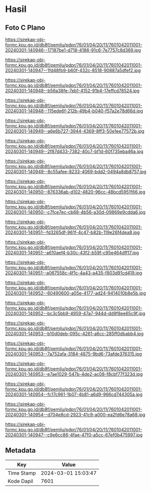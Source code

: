 # Hasil

## Foto C Plano

https://sirekap-obj-formc.kpu.go.id/db8f/pemilu/pdpr/76/01/04/20/11/7601042011001-20240301-140946--17187be1-d718-4186-91c6-7e7757c8d369.jpg

https://sirekap-obj-formc.kpu.go.id/db8f/pemilu/pdpr/76/01/04/20/11/7601042011001-20240301-140947--1fd48fb9-b60f-432c-8518-90887a5dfef2.jpg

https://sirekap-obj-formc.kpu.go.id/db8f/pemilu/pdpr/76/01/04/20/11/7601042011001-20240301-140948--b56a38fe-7eb1-4152-91b4-17effcd78524.jpg

https://sirekap-obj-formc.kpu.go.id/db8f/pemilu/pdpr/76/01/04/20/11/7601042011001-20240301-140948--115ede6f-212b-49b4-b040-f57a2e78d66d.jpg

https://sirekap-obj-formc.kpu.go.id/db8f/pemilu/pdpr/76/01/04/20/11/7601042011001-20240301-140949--a6e6b727-3944-4369-8ff3-50e1ee77572b.jpg

https://sirekap-obj-formc.kpu.go.id/db8f/pemilu/pdpr/76/01/04/20/11/7601042011001-20240301-140949--2f87d433-7382-40c7-bf1d-60f735eba46a.jpg

https://sirekap-obj-formc.kpu.go.id/db8f/pemilu/pdpr/76/01/04/20/11/7601042011001-20240301-140949--8c55afee-8233-4069-bdd2-0494a8db8757.jpg

https://sirekap-obj-formc.kpu.go.id/db8f/pemilu/pdpr/76/01/04/20/11/7601042011001-20240301-140950--876336ab-d102-4820-96cc-48bcd5951f66.jpg

https://sirekap-obj-formc.kpu.go.id/db8f/pemilu/pdpr/76/01/04/20/11/7601042011001-20240301-140950--c7fce7ec-cb68-4b56-a30d-09869e9cdda6.jpg

https://sirekap-obj-formc.kpu.go.id/db8f/pemilu/pdpr/76/01/04/20/11/7601042011001-20240301-140951--fd3265df-961f-4c47-b82b-119e26f4dea8.jpg

https://sirekap-obj-formc.kpu.go.id/db8f/pemilu/pdpr/76/01/04/20/11/7601042011001-20240301-140951--a610aef4-b30c-43f2-b59f-c95e464dff17.jpg

https://sirekap-obj-formc.kpu.go.id/db8f/pemilu/pdpr/76/01/04/20/11/7601042011001-20240301-140951--a067558c-4f1c-4a43-a435-f803d91cd419.jpg

https://sirekap-obj-formc.kpu.go.id/db8f/pemilu/pdpr/76/01/04/20/11/7601042011001-20240301-140952--60490600-a05e-4177-ad24-9414010b8e5b.jpg

https://sirekap-obj-formc.kpu.go.id/db8f/pemilu/pdpr/76/01/04/20/11/7601042011001-20240301-140952--bc3c5bb9-4959-47a7-944d-dd9f8ee65c9f.jpg

https://sirekap-obj-formc.kpu.go.id/db8f/pemilu/pdpr/76/01/04/20/11/7601042011001-20240301-140953--b10d0deb-095c-4261-a6cc-285ff0dbabb4.jpg

https://sirekap-obj-formc.kpu.go.id/db8f/pemilu/pdpr/76/01/04/20/11/7601042011001-20240301-140953--7a752afa-3184-4875-9bd6-73afde376315.jpg

https://sirekap-obj-formc.kpu.go.id/db8f/pemilu/pdpr/76/01/04/20/11/7601042011001-20240301-140953--e7ae1029-547b-4de2-ac08-f8cbf77f323d.jpg

https://sirekap-obj-formc.kpu.go.id/db8f/pemilu/pdpr/76/01/04/20/11/7601042011001-20240301-140954--fc17c961-1b07-4b81-a6d9-966cd744305a.jpg

https://sirekap-obj-formc.kpu.go.id/db8f/pemilu/pdpr/76/01/04/20/11/7601042011001-20240301-140954--d704e8cd-2923-41c9-a000-ea2fd6e78a68.jpg

https://sirekap-obj-formc.kpu.go.id/db8f/pemilu/pdpr/76/01/04/20/11/7601042011001-20240301-140947--c9e6cc86-4fae-47f0-a5cc-67ef0b475997.jpg


## Metadata

| Key        | Value               |
| ---------- | ------------------- |
| Time Stamp | 2024-03-01 15:03:47 |
| Kode Dapil | 7601                |



